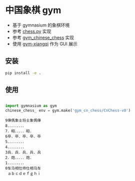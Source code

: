 # 中国象棋 gym

- 基于 gymnasium 的象棋环境
- 参考 [chess.py](https://github.com/Farama-Foundation/PettingZoo/blob/master/pettingzoo/classic/chess/chess.py) 实现
- 参考 [gym_chinese_chess](https://github.com/bupticybee/gym_chinese_chess) 实现
- 使用 [gym-xiangqi](https://github.com/tanliyon/gym-xiangqi/tree/main) 作为 GUI 展示

## 安装

```bash
pip install -e .
```


## 使用
```py

import gymnasium as gym
chinese_chess_ env = gym.make('gym_cn_chess/CnChess-v0')
```

```
9俥傌象士将士象傌俥
8．．．．．．．．．
7．砲．．．．．砲．
6卒．卒．卒．卒．卒
5．．．．．．．．．
4．．．．．．．．．
3兵．兵．兵．兵．兵
2．炮．．．．．炮．
1．．．．．．．．．
0车马相仕帅仕相马车
 ａｂｃｄｅｆｇｈｉ
```
